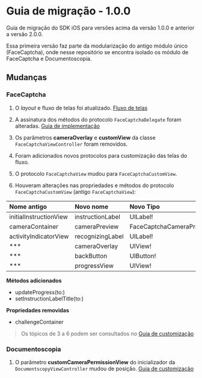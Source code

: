 # Guia de migração - 1.0.0
Guia de migração do SDK iOS para versões acima da versão 1.0.0 e anterior a versão 2.0.0.

Essa primeira versão faz parte da modularização do antigo módulo único (FaceCaptcha), onde nesse repositório se encontra isolado os módulo de FaceCaptcha e Documentoscopia.

## Mudanças

### FaceCaptcha

1. O *layout* e fluxo de telas foi atualizado. [Fluxo de telas](Documentation/FaceCaptcha/FaceCaptcha-ScreensFlow.md)

2. A assinatura dos métodos do protocolo `FaceCaptchaDelegate` foram alteradas. [Guia de implementação](Documentation/FaceCaptcha/FaceCaptcha-Implementation.md)

3. Os parâmetros **cameraOverlay** e **customView** da classe `FaceCaptchaViewController` foram removidos.

4. Foram adicionados novos protocolos para customização das telas do fluxo. 

5. O protocolo `FaceCaptchaView` mudou para `FaceCaptchaCustomView`.

6. Houveram alterações nas propriedades e métodos do protocolo `FaceCaptchaCustomView` (antigo `FaceCaptchaView`):

| **Nome antigo**        | **Novo nome**    | **Novo Tipo**                 |
| :--------------------- | :--------------- | :---------------------------- |
| initialInstructionView | instructionLabel | UILabel!                      |
| cameraContainer        | cameraPreview    | FaceCaptchaCameraPreviewView! |
| activityIndicatorView  | recognizingLabel | UILabel!                      |
| ***                    | cameraOverlay    | UIView!                       |
| ***                    | backButton       | UIButton!                     |
| ***                    | progressView     | UIView!                       |

**Métodos adicionados**
- updateProgress(to:)
- setInstructionLabelTitle(to:)

**Propriedades removidas**
- challengeContainer

> Os tópicos de 3 a 6 podem ser consultados no [Guia de customização](Documentation/FaceCaptcha/FaceCaptcha-Customization.md)

### Documentoscopia

1. O parâmetro **customCameraPermissionView** do inicializador da `DocumentscopyViewController` mudou de posição. [Guia de customização](Documentation/Documentscopy/Documentscopy-Customization.md)